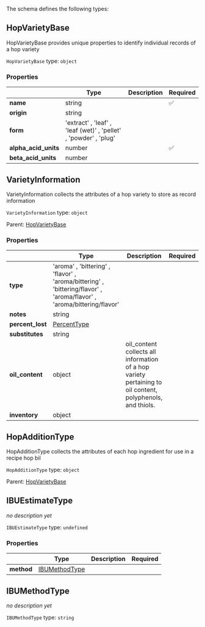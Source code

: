 The schema defines the following types:

## HopVarietyBase

HopVarietyBase provides unique properties to identify individual records of a hop variety

`HopVarietyBase` type: `object`

### Properties

|                      | Type                                                             | Description | Required           |
| -------------------- | ---------------------------------------------------------------- | ----------- | ------------------ |
| **name**             | string                                                           |             | :white_check_mark: |
| **origin**           | string                                                           |             |                    |
| **form**             | 'extract' , 'leaf' , 'leaf (wet)' , 'pellet' , 'powder' , 'plug' |             |                    |
| **alpha_acid_units** | number                                                           |             | :white_check_mark: |
| **beta_acid_units**  | number                                                           |             |                    |

## VarietyInformation

VarietyInformation collects the attributes of a hop variety to store as record information

`VarietyInformation` type: `object`

Parent: [HopVarietyBase](#hopvarietybase)

### Properties

|                  | Type                                                                                                                  | Description                                                                                               | Required |
| ---------------- | --------------------------------------------------------------------------------------------------------------------- | --------------------------------------------------------------------------------------------------------- | -------- |
| **type**         | 'aroma' , 'bittering' , 'flavor' , 'aroma/bittering' , 'bittering/flavor' , 'aroma/flavor' , 'aroma/bittering/flavor' |                                                                                                           |          |
| **notes**        | string                                                                                                                |                                                                                                           |          |
| **percent_lost** | [PercentType](measureable_units.json.md#percenttype)                                                                  |                                                                                                           |          |
| **substitutes**  | string                                                                                                                |                                                                                                           |          |
| **oil_content**  | object                                                                                                                | oil_content collects all information of a hop variety pertaining to oil content, polyphenols, and thiols. |          |
| **inventory**    | object                                                                                                                |                                                                                                           |          |

## HopAdditionType

HopAdditionType collects the attributes of each hop ingredient for use in a recipe hop bil

`HopAdditionType` type: `object`

Parent: [HopVarietyBase](#hopvarietybase)

## IBUEstimateType

_no description yet_

`IBUEstimateType` type: `undefined`

### Properties

|            | Type                            | Description | Required |
| ---------- | ------------------------------- | ----------- | -------- |
| **method** | [IBUMethodType](#ibumethodtype) |             |          |

## IBUMethodType

_no description yet_

`IBUMethodType` type: `string`
